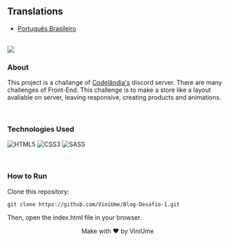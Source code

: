 ## Translations
    
- [Português Brasileiro](https://github.com/ViniUme/Store-Challenge-2/blob/master/translations/README-ptbr.md)

<br>
<img src="https://user-images.githubusercontent.com/66230638/151377043-2f4b676c-105f-435f-b90d-8dcb4d702bbc.png">

### About
This project is a challange of <a href="https://discord.com/invite/QevDJqCzaY">Codelândia's</a> discord server. There are many challenges of Front-End. This challenge is to make a store like a layout avaliable on server, leaving responsive, creating products and animations.

<br>

### Technologies Used
![HTML5](https://img.shields.io/badge/html5-%23E34F26.svg?style=for-the-badge&logo=html5&logoColor=white)
![CSS3](https://img.shields.io/badge/css3-%231572B6.svg?style=for-the-badge&logo=css3&logoColor=white)
![SASS](https://img.shields.io/badge/SASS-hotpink.svg?style=for-the-badge&logo=SASS&logoColor=white)

<br>

### How to Run
Clone this repository:

    git clone https://github.com/ViniUme/Blog-Desafio-1.git
    
Then, open the index.html file in your browser.

<div align="center">
  Make with ❤️ by ViniUme
</div>
